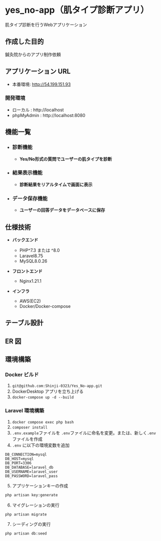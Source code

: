 # yes_no-app（肌タイプ診断アプリ）

肌タイプ診断を行うWebアプリケーション   

## 作成した目的

鍼灸院からのアプリ制作依頼

## アプリケーション URL
- 本番環境: http://54.199.151.93

### 開発環境
- ローカル : http://localhost
- phpMyAdmin : http://localhost:8080

## 機能一覧
- ### 診断機能
  - **Yes/No形式の質問でユーザーの肌タイプを診断**
- ### 結果表示機能
  - **診断結果をリアルタイムで画面に表示**
- ### データ保存機能
  - **ユーザーの回答データをデータベースに保存**

## 仕様技術

- **バックエンド**
  - PHP^7.3 または ^8.0
  - Laravel8.75
  - MySQL8.0.26

- **フロントエンド**
  - Nginx1.21.1

- **インフラ**
  - AWS(EC2)
  - Docker/Docker-compose

## テーブル設計

## ER 図

## 環境構築

###  **Docker ビルド**

1. `git@github.com:Shinji-0323/Yes_No-app.git`
2. DockerDesktop アプリを立ち上げる
3. `docker-compose up -d --build`

###  **Laravel 環境構築**

1. `docker compose exec php bash`
2. `composer install`
3. `.env.example`ファイルを `.env`ファイルに命名を変更。または、新しく`.env` ファイルを作成
4. `.env` に以下の環境変数を追加

```text
DB_CONNECTION=mysql
DB_HOST=mysql
DB_PORT=3306
DB_DATABASE=laravel_db
DB_USERNAME=laravel_user
DB_PASSWORD=laravel_pass
```

5. アプリケーションキーの作成

```bash
php artisan key:generate
```

6. マイグレーションの実行

```bash
php artisan migrate
```

7. シーディングの実行

```bash
php artisan db:seed
```